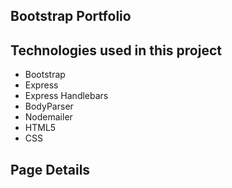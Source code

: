 ## Bootstrap Portfolio




## Technologies used in this project

* Bootstrap
* Express
* Express Handlebars
* BodyParser
* Nodemailer
* HTML5
* CSS

## Page Details



